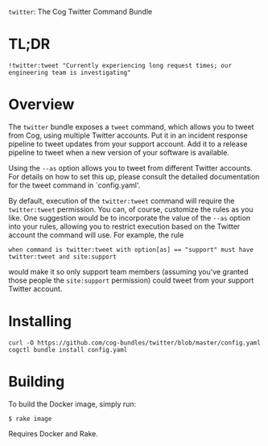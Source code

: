 `twitter`: The Cog Twitter Command Bundle

# TL;DR

    !twitter:tweet "Currently experiencing long request times; our engineering team is investigating"

# Overview

The `twitter` bundle exposes a `tweet` command, which allows you to
tweet from Cog, using multiple Twitter accounts. Put it in an incident
response pipeline to tweet updates from your support account. Add it
to a release pipeline to tweet when a new version of your software is
available.

Using the `--as` option allows you to tweet from different Twitter
accounts. For details on how to set this up, please consult the
detailed documentation for the tweet command in `config.yaml'.

By default, execution of the `twitter:tweet` command will require the
`twitter:tweet` permission. You can, of course, customize the rules as
you like. One suggestion would be to incorporate the value of the
`--as` option into your rules, allowing you to restrict execution
based on the Twitter account the command will use. For example, the rule

    when command is twitter:tweet with option[as] == "support" must have twitter:tweet and site:support

would make it so only support team members (assuming you've granted
those people the `site:support` permission) could tweet from your
support Twitter account.

# Installing

    curl -O https://github.com/cog-bundles/twitter/blob/master/config.yaml
    cogctl bundle install config.yaml

# Building

To build the Docker image, simply run:

    $ rake image

Requires Docker and Rake.

